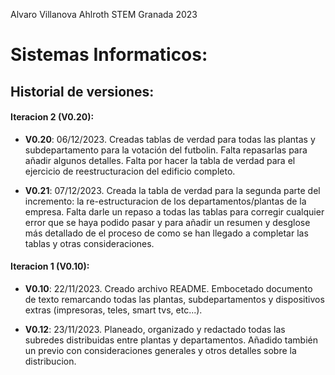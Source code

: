 Alvaro Villanova Ahlroth            STEM Granada 2023
# Sistemas Informaticos:





## Historial de versiones:



#### Iteracion 2 (V0.20):

- **V0.20**: 06/12/2023. Creadas tablas de verdad para todas las plantas y subdepartamento para la votación del futbolin. Falta repasarlas para añadir algunos detalles. Falta por hacer la tabla de verdad para el ejercicio de reestructuracion del edificio completo.

- **V0.21**: 07/12/2023. Creada la tabla de verdad para la segunda parte del incremento: la re-estructuracion de los departamentos/plantas de la empresa. Falta darle un repaso a todas las tablas para corregir cualquier error que se haya podido pasar y para añadir un resumen y desglose más detallado de el proceso de como se han llegado a completar las tablas y otras consideraciones.



#### Iteracion 1 (V0.10):

- **V0.10**: 22/11/2023. Creado archivo README. Embocetado documento de texto remarcando todas las plantas, subdepartamentos y dispositivos extras (impresoras, teles, smart tvs, etc...).

- **V0.12**: 23/11/2023. Planeado, organizado y redactado todas las subredes distribuidas entre plantas y departamentos. Añadido también un previo con consideraciones generales y otros detalles sobre la distribucion.

